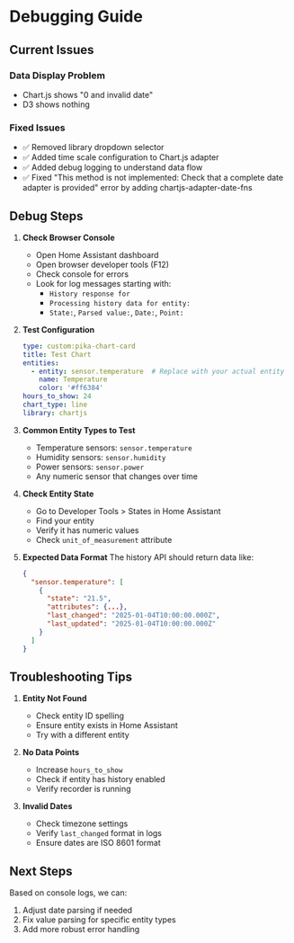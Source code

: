 # Debugging Guide

## Current Issues

### Data Display Problem
- Chart.js shows "0 and invalid date"
- D3 shows nothing

### Fixed Issues
- ✅ Removed library dropdown selector
- ✅ Added time scale configuration to Chart.js adapter
- ✅ Added debug logging to understand data flow
- ✅ Fixed "This method is not implemented: Check that a complete date adapter is provided" error by adding chartjs-adapter-date-fns

## Debug Steps

1. **Check Browser Console**
   - Open Home Assistant dashboard
   - Open browser developer tools (F12)
   - Check console for errors
   - Look for log messages starting with:
     - `History response for`
     - `Processing history data for entity:`
     - `State:`, `Parsed value:`, `Date:`, `Point:`

2. **Test Configuration**
   ```yaml
   type: custom:pika-chart-card
   title: Test Chart
   entities:
     - entity: sensor.temperature  # Replace with your actual entity
       name: Temperature
       color: '#ff6384'
   hours_to_show: 24
   chart_type: line
   library: chartjs
   ```

3. **Common Entity Types to Test**
   - Temperature sensors: `sensor.temperature`
   - Humidity sensors: `sensor.humidity`
   - Power sensors: `sensor.power`
   - Any numeric sensor that changes over time

4. **Check Entity State**
   - Go to Developer Tools > States in Home Assistant
   - Find your entity
   - Verify it has numeric values
   - Check `unit_of_measurement` attribute

5. **Expected Data Format**
   The history API should return data like:
   ```json
   {
     "sensor.temperature": [
       {
         "state": "21.5",
         "attributes": {...},
         "last_changed": "2025-01-04T10:00:00.000Z",
         "last_updated": "2025-01-04T10:00:00.000Z"
       }
     ]
   }
   ```

## Troubleshooting Tips

1. **Entity Not Found**
   - Check entity ID spelling
   - Ensure entity exists in Home Assistant
   - Try with a different entity

2. **No Data Points**
   - Increase `hours_to_show`
   - Check if entity has history enabled
   - Verify recorder is running

3. **Invalid Dates**
   - Check timezone settings
   - Verify `last_changed` format in logs
   - Ensure dates are ISO 8601 format

## Next Steps

Based on console logs, we can:
1. Adjust date parsing if needed
2. Fix value parsing for specific entity types
3. Add more robust error handling
